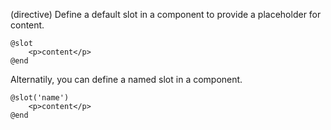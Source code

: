 (directive)
Define a default slot in a component to provide a placeholder for content.

```textwire
@slot
    <p>content</p>
@end
```

Alternatily, you can define a named slot in a component.

```textwire
@slot('name')
    <p>content</p>
@end
```
